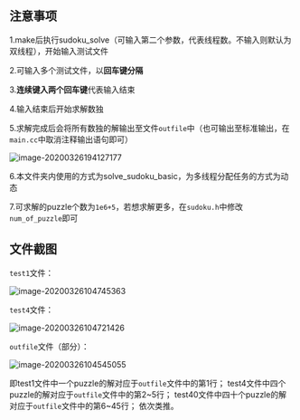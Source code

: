 ## 注意事项

1.make后执行sudoku_solve（可输入第二个参数，代表线程数。不输入则默认为双线程），开始输入测试文件

2.可输入多个测试文件，以**回车键分隔**

3.**连续键入两个回车键**代表输入结束

4.输入结束后开始求解数独

5.求解完成后会将所有数独的解输出至文件`outfile`中（也可输出至标准输出，在`main.cc`中取消注释输出语句即可）

![image-20200326194127177](http://q7oeubsc9.bkt.clouddn.com/image-20200326194127177.png)

6.本文件夹内使用的方式为solve_sudoku_basic，为多线程分配任务的方式为动态

7.可求解的puzzle个数为`1e6+5`，若想求解更多，在`sudoku.h`中修改`num_of_puzzle`即可

## 文件截图

`test1`文件：

![image-20200326104745363](http://q7oeubsc9.bkt.clouddn.com/image-20200326104745363.png)

`test4`文件：

![image-20200326104721426](http://q7oeubsc9.bkt.clouddn.com/image-20200326104721426.png)

`outfile`文件（部分）：

![image-20200326104545055](http://q7oeubsc9.bkt.clouddn.com/image-20200326104545055.png)

即test1文件中一个puzzle的解对应于`outfile`文件中的第1行；
test4文件中四个puzzle的解对应于`outfile`文件中的第2\~5行；
test40文件中四十个puzzle的解对应于`outfile`文件中的第6\~45行；
依次类推。